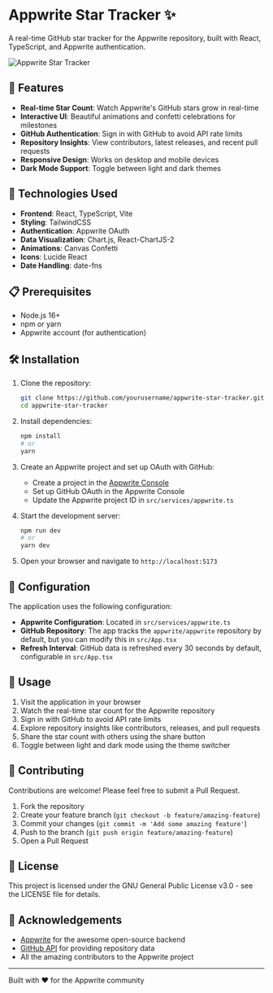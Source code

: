 # Appwrite Star Tracker ✨

A real-time GitHub star tracker for the Appwrite repository, built with React, TypeScript, and Appwrite authentication.

![Appwrite Star Tracker](https://appwrite.ebenezerdon.com/og-image.png)

## 🌟 Features

- **Real-time Star Count**: Watch Appwrite's GitHub stars grow in real-time
- **Interactive UI**: Beautiful animations and confetti celebrations for milestones
- **GitHub Authentication**: Sign in with GitHub to avoid API rate limits
- **Repository Insights**: View contributors, latest releases, and recent pull requests
- **Responsive Design**: Works on desktop and mobile devices
- **Dark Mode Support**: Toggle between light and dark themes

## 🚀 Technologies Used

- **Frontend**: React, TypeScript, Vite
- **Styling**: TailwindCSS
- **Authentication**: Appwrite OAuth
- **Data Visualization**: Chart.js, React-ChartJS-2
- **Animations**: Canvas Confetti
- **Icons**: Lucide React
- **Date Handling**: date-fns

## 📋 Prerequisites

- Node.js 16+
- npm or yarn
- Appwrite account (for authentication)

## 🛠️ Installation

1. Clone the repository:

   ```bash
   git clone https://github.com/yourusername/appwrite-star-tracker.git
   cd appwrite-star-tracker
   ```

2. Install dependencies:

   ```bash
   npm install
   # or
   yarn
   ```

3. Create an Appwrite project and set up OAuth with GitHub:

   - Create a project in the [Appwrite Console](https://cloud.appwrite.io)
   - Set up GitHub OAuth in the Appwrite Console
   - Update the Appwrite project ID in `src/services/appwrite.ts`

4. Start the development server:

   ```bash
   npm run dev
   # or
   yarn dev
   ```

5. Open your browser and navigate to `http://localhost:5173`

## 🔧 Configuration

The application uses the following configuration:

- **Appwrite Configuration**: Located in `src/services/appwrite.ts`
- **GitHub Repository**: The app tracks the `appwrite/appwrite` repository by default, but you can modify this in `src/App.tsx`
- **Refresh Interval**: GitHub data is refreshed every 30 seconds by default, configurable in `src/App.tsx`

## 📱 Usage

1. Visit the application in your browser
2. Watch the real-time star count for the Appwrite repository
3. Sign in with GitHub to avoid API rate limits
4. Explore repository insights like contributors, releases, and pull requests
5. Share the star count with others using the share button
6. Toggle between light and dark mode using the theme switcher

## 🤝 Contributing

Contributions are welcome! Please feel free to submit a Pull Request.

1. Fork the repository
2. Create your feature branch (`git checkout -b feature/amazing-feature`)
3. Commit your changes (`git commit -m 'Add some amazing feature'`)
4. Push to the branch (`git push origin feature/amazing-feature`)
5. Open a Pull Request

## 📄 License

This project is licensed under the GNU General Public License v3.0 - see the LICENSE file for details.

## 🙏 Acknowledgements

- [Appwrite](https://appwrite.io) for the awesome open-source backend
- [GitHub API](https://docs.github.com/en/rest) for providing repository data
- All the amazing contributors to the Appwrite project

---

Built with ❤️ for the Appwrite community
